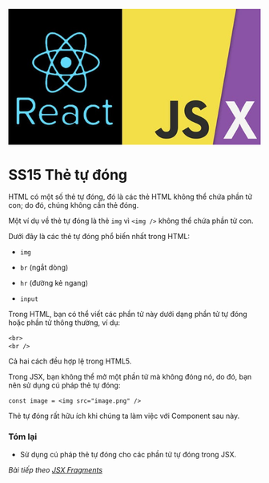 ![Create-HTML-1](images/jsx.jpg) 

# SS15 Thẻ tự đóng

HTML có một số thẻ tự đóng, đó là các thẻ HTML không thể chứa phần tử con; do đó, chúng không cần thẻ đóng.

Một ví dụ về thẻ tự đóng là thẻ `img` vì `<img />` không thể chứa phần tử con.

Dưới đây là các thẻ tự đóng phổ biến nhất trong HTML:

- `img`

- `br` (ngắt dòng)

- `hr` (đường kẻ ngang)

- `input`

Trong HTML, bạn có thể viết các phần tử này dưới dạng phần tử tự đóng hoặc phần tử thông thường, ví dụ:

```
<br>
<br />
```

Cả hai cách đều hợp lệ trong HTML5.

Trong JSX, bạn không thể mở một phần tử mà không đóng nó, do đó, bạn nên sử dụng cú pháp thẻ tự đóng:

```
const image = <img src="image.png" />
```

Thẻ tự đóng rất hữu ích khi chúng ta làm việc với Component sau này.

### Tóm lại

- Sử dụng cú pháp thẻ tự đóng cho các phần tử tự đóng trong JSX.

*Bài tiếp theo [JSX Fragments](/lesson/session/session_16_jsx_fragments.md)*
